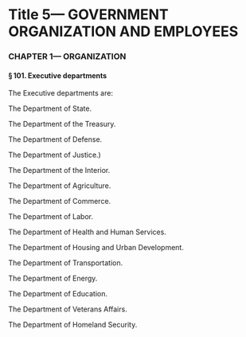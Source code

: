 
# Title 5— GOVERNMENT ORGANIZATION AND EMPLOYEES
### CHAPTER 1— ORGANIZATION
#### § 101. Executive departments

The Executive departments are:

The Department of State.

The Department of the Treasury.

The Department of Defense.

The Department of Justice.)

The Department of the Interior.

The Department of Agriculture.

The Department of Commerce.

The Department of Labor.

The Department of Health and Human Services.

The Department of Housing and Urban Development.

The Department of Transportation.

The Department of Energy.

The Department of Education.

The Department of Veterans Affairs.

The Department of Homeland Security.
